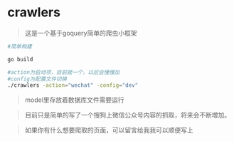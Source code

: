 # crawlers

> 这是一个基于goquery简单的爬虫小框架

```bash
#简单构建

go build

#action为启动项，目前就一个，以后会慢慢加
#config为配置文件切换
./crawlers -action="wechat" -config="dev"

```

> model里存放着数据库文件需要运行

> 目前只是简单的写了一个搜狗上微信公众号内容的抓取，将来会不断增加。

> 如果你有什么想要爬取的页面，可以留言给我我可以顺便写上
 